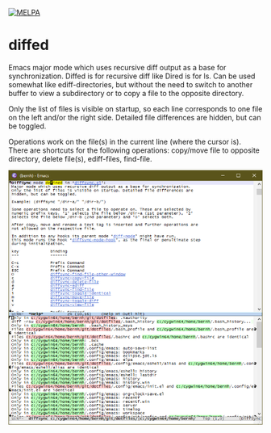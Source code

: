 [![MELPA](https://melpa.org/packages/diffed-badge.svg)](https://melpa.org/#/diffed)

# diffed
Emacs major mode which uses recursive diff output as a base for synchronization.
Diffed is for recursive diff like Dired is for ls.
Can be used somewhat like ediff-directories, but without the need to switch to another buffer to view a subdirectory or to copy a file to the opposite directory.

Only the list of files is visible on startup, so each line corresponds to one file on the left and/or the right side. Detailed file differences are hidden, but can be toggled.

Operations work on the file(s) in the current line (where the cursor is).
There are shortcuts for the following operations: copy/move file to opposite directory, delete file(s), ediff-files, find-file.

![Screenshot](screenshot.png)

